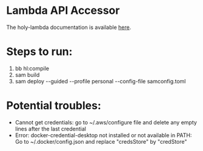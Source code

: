 # Lambda API Accessor

The holy-lambda documentation is available [here](https://fierycod.github.io/holy-lambda).

# Steps to run:
1. bb hl:compile
2. sam build
3. sam deploy --guided --profile personal --config-file samconfig.toml

# Potential troubles:
- Cannot get credentials: go to ~/.aws/configure file and delete any empty lines after the last credential 
- Error: docker-credential-desktop not installed or not available in PATH: Go to ~/.docker/config.json and replace "credsStore" by "credStore"
